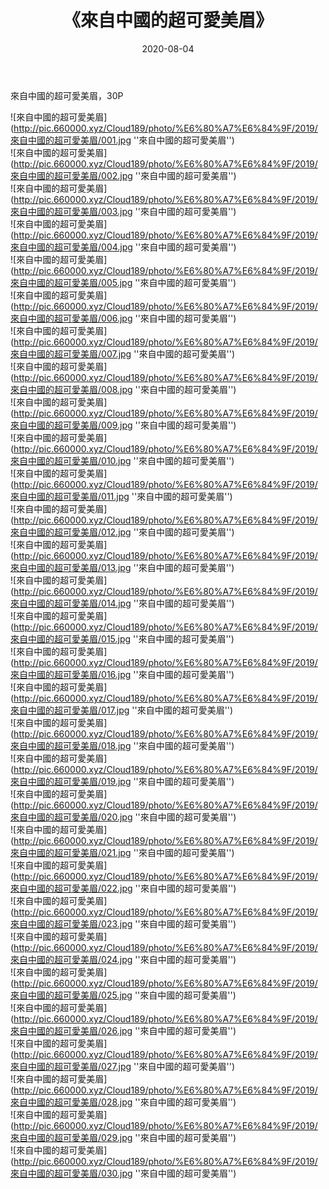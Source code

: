 ﻿---
layout: post
title:  《來自中國的超可愛美眉》
date:   2020-08-04
img: http://pic.660000.xyz/Cloud189/photo/%E6%80%A7%E6%84%9F/2019/來自中國的超可愛美眉/000.jpg
categories: [美女, 性感, 泳衣]
---

來自中國的超可愛美眉，30P

![來自中國的超可愛美眉](http://pic.660000.xyz/Cloud189/photo/%E6%80%A7%E6%84%9F/2019/來自中國的超可愛美眉/001.jpg ''來自中國的超可愛美眉'') <br>
![來自中國的超可愛美眉](http://pic.660000.xyz/Cloud189/photo/%E6%80%A7%E6%84%9F/2019/來自中國的超可愛美眉/002.jpg ''來自中國的超可愛美眉'') <br>
![來自中國的超可愛美眉](http://pic.660000.xyz/Cloud189/photo/%E6%80%A7%E6%84%9F/2019/來自中國的超可愛美眉/003.jpg ''來自中國的超可愛美眉'') <br>
![來自中國的超可愛美眉](http://pic.660000.xyz/Cloud189/photo/%E6%80%A7%E6%84%9F/2019/來自中國的超可愛美眉/004.jpg ''來自中國的超可愛美眉'') <br>
![來自中國的超可愛美眉](http://pic.660000.xyz/Cloud189/photo/%E6%80%A7%E6%84%9F/2019/來自中國的超可愛美眉/005.jpg ''來自中國的超可愛美眉'') <br>
![來自中國的超可愛美眉](http://pic.660000.xyz/Cloud189/photo/%E6%80%A7%E6%84%9F/2019/來自中國的超可愛美眉/006.jpg ''來自中國的超可愛美眉'') <br>
![來自中國的超可愛美眉](http://pic.660000.xyz/Cloud189/photo/%E6%80%A7%E6%84%9F/2019/來自中國的超可愛美眉/007.jpg ''來自中國的超可愛美眉'') <br>
![來自中國的超可愛美眉](http://pic.660000.xyz/Cloud189/photo/%E6%80%A7%E6%84%9F/2019/來自中國的超可愛美眉/008.jpg ''來自中國的超可愛美眉'') <br>
![來自中國的超可愛美眉](http://pic.660000.xyz/Cloud189/photo/%E6%80%A7%E6%84%9F/2019/來自中國的超可愛美眉/009.jpg ''來自中國的超可愛美眉'') <br>
![來自中國的超可愛美眉](http://pic.660000.xyz/Cloud189/photo/%E6%80%A7%E6%84%9F/2019/來自中國的超可愛美眉/010.jpg ''來自中國的超可愛美眉'') <br>
![來自中國的超可愛美眉](http://pic.660000.xyz/Cloud189/photo/%E6%80%A7%E6%84%9F/2019/來自中國的超可愛美眉/011.jpg ''來自中國的超可愛美眉'') <br>
![來自中國的超可愛美眉](http://pic.660000.xyz/Cloud189/photo/%E6%80%A7%E6%84%9F/2019/來自中國的超可愛美眉/012.jpg ''來自中國的超可愛美眉'') <br>
![來自中國的超可愛美眉](http://pic.660000.xyz/Cloud189/photo/%E6%80%A7%E6%84%9F/2019/來自中國的超可愛美眉/013.jpg ''來自中國的超可愛美眉'') <br>
![來自中國的超可愛美眉](http://pic.660000.xyz/Cloud189/photo/%E6%80%A7%E6%84%9F/2019/來自中國的超可愛美眉/014.jpg ''來自中國的超可愛美眉'') <br>
![來自中國的超可愛美眉](http://pic.660000.xyz/Cloud189/photo/%E6%80%A7%E6%84%9F/2019/來自中國的超可愛美眉/015.jpg ''來自中國的超可愛美眉'') <br>
![來自中國的超可愛美眉](http://pic.660000.xyz/Cloud189/photo/%E6%80%A7%E6%84%9F/2019/來自中國的超可愛美眉/016.jpg ''來自中國的超可愛美眉'') <br>
![來自中國的超可愛美眉](http://pic.660000.xyz/Cloud189/photo/%E6%80%A7%E6%84%9F/2019/來自中國的超可愛美眉/017.jpg ''來自中國的超可愛美眉'') <br>
![來自中國的超可愛美眉](http://pic.660000.xyz/Cloud189/photo/%E6%80%A7%E6%84%9F/2019/來自中國的超可愛美眉/018.jpg ''來自中國的超可愛美眉'') <br>
![來自中國的超可愛美眉](http://pic.660000.xyz/Cloud189/photo/%E6%80%A7%E6%84%9F/2019/來自中國的超可愛美眉/019.jpg ''來自中國的超可愛美眉'') <br>
![來自中國的超可愛美眉](http://pic.660000.xyz/Cloud189/photo/%E6%80%A7%E6%84%9F/2019/來自中國的超可愛美眉/020.jpg ''來自中國的超可愛美眉'') <br>
![來自中國的超可愛美眉](http://pic.660000.xyz/Cloud189/photo/%E6%80%A7%E6%84%9F/2019/來自中國的超可愛美眉/021.jpg ''來自中國的超可愛美眉'') <br>
![來自中國的超可愛美眉](http://pic.660000.xyz/Cloud189/photo/%E6%80%A7%E6%84%9F/2019/來自中國的超可愛美眉/022.jpg ''來自中國的超可愛美眉'') <br>
![來自中國的超可愛美眉](http://pic.660000.xyz/Cloud189/photo/%E6%80%A7%E6%84%9F/2019/來自中國的超可愛美眉/023.jpg ''來自中國的超可愛美眉'') <br>
![來自中國的超可愛美眉](http://pic.660000.xyz/Cloud189/photo/%E6%80%A7%E6%84%9F/2019/來自中國的超可愛美眉/024.jpg ''來自中國的超可愛美眉'') <br>
![來自中國的超可愛美眉](http://pic.660000.xyz/Cloud189/photo/%E6%80%A7%E6%84%9F/2019/來自中國的超可愛美眉/025.jpg ''來自中國的超可愛美眉'') <br>
![來自中國的超可愛美眉](http://pic.660000.xyz/Cloud189/photo/%E6%80%A7%E6%84%9F/2019/來自中國的超可愛美眉/026.jpg ''來自中國的超可愛美眉'') <br>
![來自中國的超可愛美眉](http://pic.660000.xyz/Cloud189/photo/%E6%80%A7%E6%84%9F/2019/來自中國的超可愛美眉/027.jpg ''來自中國的超可愛美眉'') <br>
![來自中國的超可愛美眉](http://pic.660000.xyz/Cloud189/photo/%E6%80%A7%E6%84%9F/2019/來自中國的超可愛美眉/028.jpg ''來自中國的超可愛美眉'') <br>
![來自中國的超可愛美眉](http://pic.660000.xyz/Cloud189/photo/%E6%80%A7%E6%84%9F/2019/來自中國的超可愛美眉/029.jpg ''來自中國的超可愛美眉'') <br>
![來自中國的超可愛美眉](http://pic.660000.xyz/Cloud189/photo/%E6%80%A7%E6%84%9F/2019/來自中國的超可愛美眉/030.jpg ''來自中國的超可愛美眉'') <br>
